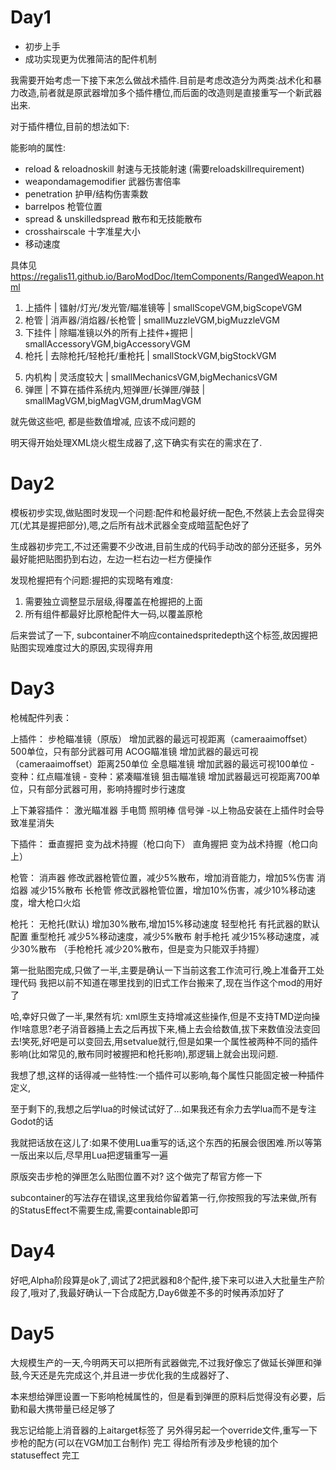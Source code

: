 # Day1

- 初步上手
- 成功实现更为优雅简洁的配件机制

我需要开始考虑一下接下来怎么做战术插件.目前是考虑改造分为两类:战术化和暴力改造,前者就是原武器增加多个插件槽位,而后面的改造则是直接重写一个新武器出来.

对于插件槽位,目前的想法如下:

能影响的属性:
- reload & reloadnoskill 射速与无技能射速 (需要reloadskillrequirement)
- weapondamagemodifier 武器伤害倍率 
- penetration 护甲/结构伤害乘数 
- barrelpos 枪管位置 
- spread & unskilledspread 散布和无技能散布 
- crosshairscale 十字准星大小
- 移动速度

具体见 https://regalis11.github.io/BaroModDoc/ItemComponents/RangedWeapon.html

1. 上插件 | 镭射/灯光/发光管/瞄准镜等 | smallScopeVGM,bigScopeVGM
2. 枪管 | 消声器/消焰器/长枪管 | smallMuzzleVGM,bigMuzzleVGM
3. 下挂件 | 除瞄准镜以外的所有上挂件+握把 | smallAccessoryVGM,bigAccessoryVGM
4. 枪托 | 去除枪托/轻枪托/重枪托 | smallStockVGM,bigStockVGM
<!-- 5. 握把 | 人体工程学握把/轻握把/射手握把 | smallHandVGM,bigHandVGM -->
5. 内机构 | 灵活度较大 | smallMechanicsVGM,bigMechanicsVGM
6. 弹匣 | 不算在插件系统内,短弹匣/长弹匣/弹鼓 | smallMagVGM,bigMagVGM,drumMagVGM

就先做这些吧, 都是些数值增减, 应该不成问题的

明天得开始处理XML烧火棍生成器了,这下确实有实在的需求在了.

# Day2 

模板初步实现,做贴图时发现一个问题:配件和枪最好统一配色,不然装上去会显得突兀(尤其是握把部分),嗯,之后所有战术武器全变成暗蓝配色好了

生成器初步完工,不过还需要不少改进,目前生成的代码手动改的部分还挺多，另外最好能把贴图扔到右边，左边一栏右边一栏方便操作

发现枪握把有个问题:握把的实现略有难度:
1. 需要独立调整显示层级,得覆盖在枪握把的上面
2. 所有组件都最好比原枪配件大一码,以覆盖原枪

后来尝试了一下, subcontainer不响应containedspritedepth这个标签,故因握把贴图实现难度过大的原因,实现得弃用

# Day3

枪械配件列表：

上插件：
    步枪瞄准镜（原版） 增加武器的最远可视距离（cameraaimoffset）500单位，只有部分武器可用
    ACOG瞄准镜 增加武器的最远可视（cameraaimoffset）距离250单位
    全息瞄准镜 增加武器的最远可视100单位
        - 变种：红点瞄准镜
        - 变种：紧凑瞄准镜
    狙击瞄准镜 增加武器最远可视距离700单位，只有部分武器可用，影响持握时步行速度

上下兼容插件：
    激光瞄准器 
    手电筒
    照明棒
    信号弹
        -以上物品安装在上插件时会导致准星消失

下插件：
    垂直握把 变为战术持握（枪口向下）
    直角握把 变为战术持握（枪口向上）

枪管：
    消声器 修改武器枪管位置，减少5%散布，增加消音能力，增加5%伤害
    消焰器 减少15%散布
    长枪管 修改武器枪管位置，增加10%伤害，减少10%移动速度，增大枪口火焰

枪托：
    无枪托(默认) 增加30%散布,增加15%移动速度
    轻型枪托 有托武器的默认配置
    重型枪托 减少5%移动速度，减少5%散布
    射手枪托 减少15%移动速度，减少30%散布
    （手枪枪托 减少20%散布，但是变为只能双手持握）


第一批贴图完成,只做了一半,主要是确认一下当前这套工作流可行,晚上准备开工处理代码
我把以前不知道在哪里找到的旧式工作台搬来了,现在当作这个mod的用好了

哈,幸好只做了一半,果然有坑:
xml原生支持增减这些操作,但是不支持TMD逆向操作!啥意思?老子消音器捅上去之后再拔下来,桶上去会给数值,拔下来数值没法变回去!笑死,好吧是可以变回去,用setvalue就行,但是如果一个属性被两种不同的插件影响(比如常见的,散布同时被握把和枪托影响),那逻辑上就会出现问题.

我想了想,这样的话得减一些特性:一个插件可以影响,每个属性只能固定被一种插件定义,

至于剩下的,我想之后学lua的时候试试好了...如果我还有余力去学lua而不是专注Godot的话

我就把话放在这儿了:如果不使用Lua重写的话,这个东西的拓展会很困难.所以等第一版出来以后,尽早用Lua把逻辑重写一遍

原版突击步枪的弹匣怎么贴图位置不对? 这个做完了帮官方修一下

<Item identifier="tacAssaultRifleVGM" name="tacAssaultRifleVGM" tags="smallitem,weapon" category="Weapon" scale="0.5" impactsoundtag="impact_metal_light">
<!-- interactdistance="50" interactpriority="1.0" interactthroughwalls="false" focusonselected="false" offsetonselected="0" showcontentsintooltip="false" scale="1.0" spritecolor="1.0,1.0,1.0,1.0" health="100" indestructible="false" fireproof="false" waterproof="false" impacttolerance="10.0" maxstacksize="1" allowasextracargo="false" allowrotatingineditor="true" linkable="false"这些都不需要 -->
  <Price baseprice="666">
    <Price storeidentifier="merchantoutpost" sold="false" multiplier="1.5" />
    <Price storeidentifier="merchantcity" multiplier="1.25" minavailable="1" sold="false" />
    <Price storeidentifier="merchantresearch" sold="false" multiplier="1.25" />
    <Price storeidentifier="merchantmilitary" multiplier="0.9" minavailable="1" />
    <Price storeidentifier="merchantmine" sold="false" multiplier="1.25" />
    <Price storeidentifier="merchantarmory" multiplier="0.9" minavailable="1" />
    <!-- price需要增加storeidentifier作为子标签 -->
  </Price>
  <Fabricate requiredtime="35" suitablefabricators="fabricatorVGM">
    <RequiredItem identifier="assaultrifle" amount="1" mincondition="0" />
    <RequiredItem identifier="steel" amount="3" mincondition="0" />
  </Fabricate>
  <Deconstruct time="10">
    <Item identifier="plastic" />
    <Item identifier="titaniumaluminiumalloy" />
  </Deconstruct>
  <Body width="160" height="60" density="25" />
  <RangedWeapon reload="0.24" weapondamagemodifier="1.0" penetration="" holdtrigger="true" barrelpos="75,-20" spread="6" unskilledspread="20" combatpriority="80" drawhudwhenequipped="true">
    <Crosshair texture="Content/Items/Weapons/Crosshairs.png" sourcerect="0,256,256,256" scale="0.2" />
    <CrosshairPointer texture="Content/Items/Weapons/Crosshairs.png" sourcerect="256,256,256,256" />
    <RequiredItems items="smgammo" type="Contained" msg="ItemMsgAmmoRequired" />
    <RequiredSkill identifier="weapons" level="60" />
    <!-- <StatusEffect type="OnUse" target="This" Condition="-0.01" /> -->
    <!-- <StatusEffect type="OnUse" target="Contained" Condition="-0.1" /> -->
    <!-- <StatusEffect type="OnUse" target="Character" DisableDetachment="true">
        <Explosion force="0" smoke="true" flames="false" shockwave="false" sparks="false" flash="false" sound="SmallWeaponShoot" />
    </StatusEffect> -->
    <!-- 上面这三行都不需要,请修改成下面这些 -->
    <StatusEffect type="OnUse" target="This">
      <ParticleEmitter particle="casingfirearm" particleamount="1" anglemin="90" anglemax="150" velocitymin="50" velocitymax="250" CopyEntityAngle="true" />
      <Explosion range="150.0" force="1.5" shockwave="false" smoke="false" flames="false" sparks="false" underwaterbubble="false" camerashake="12.0" />
    </StatusEffect>
    <StatusEffect type="OnUse" target="Contained">
      <Use />
    </StatusEffect>
    <StatusEffect type="OnSecondaryUse" target="This" Condition="-0.1" stackable="true" disabledeltatime="true" setvalue="false" >
      <RequiredItem items="flashlight" type="Contained" />
    </StatusEffect>
  </RangedWeapon>
  <ItemContainer capacity="1" maxstacksize="1" hideitems="false" containedstateindicatorslot="0" containedstateindicatorstyle="bullet" containedspritedepth="0.56">
    <!-- <SlotIcons>
      <SlotIcon slot="0" texture="Content/Items/InventoryIconAtlas.png" sourcerect="832,830,64,64" />
      <SlotIcon slot="1" texture="Content/UI/StatusMonitorUI.png" sourcerect="320,448,64,64" />
      <SlotIcon slot="3" texture="%ModDir%/UI/icons.png" sourcerect="0,64,64,64" />
      <SlotIcon slot="4" texture="%ModDir%/UI/icons.png" sourcerect="64,0,64,64" />
      <SlotIcon slot="5" texture="%ModDir%/UI/icons.png" sourcerect="128,0,64,64" />
    </SlotIcons> -->
    <!-- sloticons和index是错误的写法,正确写法请参考如下: -->
      <SlotIcon slotindex="0" texture="Content/UI/StatusMonitorUI.png" sourcerect="256,448,64,64" origin="0.5,0.5" />
      <SlotIcon slotindex="1" texture="Content/UI/StatusMonitorUI.png" sourcerect="320,448,64,64" origin="0.5,0.5" />
      <SlotIcon slotindex="2" texture="%ModDir%/UI/icons.png" sourcerect="192,0,64,64" origin="0.5,0.5" />
      <SlotIcon slotindex="3" texture="%ModDir%/UI/icons.png" sourcerect="256,0,64,64" origin="0.5,0.5" />
      <SlotIcon slotindex="4" texture="%ModDir%/UI/icons.png" sourcerect="64,0,64,64" origin="0.5,0.5" />
      <SlotIcon slotindex="5" texture="%ModDir%/UI/icons.png" sourcerect="128,0,64,64" origin="0.5,0.5" />
    <!-- <Contained items="smgammo,smallMagVGM,bigMagVGM,drumMagVGM" hide="false" itempos="-19,1" rotation="-30" /> -->
    <!-- 请把Contained换成Containable -->
    <!-- <SubContainer capacity="1" maxstacksize="1" allowitems="smallAccessoryVGM,bigAccessoryVGM,light" hideitems="false" itempos="22,-2" setactive="true" type="LowerAccessory">
      <StatusEffect type="OnContained" target="This" CheckConditionalAlways="true">
        <Conditional Is=!"tacAssaultRifleVGM" />
        <Remove />
      </StatusEffect>
    </SubContainer> -->
    subcontainer的写法存在错误,这里我给你留着第一行,你按照我的写法来做,所有的StatusEffect不需要生成,需要containable即可
      <SubContainer capacity="1" maxstacksize="1">
        <Containable items="smallAccessoryVGM,bigAccessoryVGM,light" hide="false" itempos="22,-1" setactive="true" >
        </Containable>
      </SubContainer>
      <SubContainer capacity="1" maxstacksize="1">
        <Containable items="smallHandVGM,bigHandVGM" hide="false" itempos="22,-1" setactive="true" >
        </Containable>
      </SubContainer>
      <SubContainer capacity="1" maxstacksize="1">
        <Containable items="smallMuzzleVGM,bigMuzzleVGM" hide="false" itempos="22,-1" setactive="true" >
        </Containable>
      </SubContainer>
      <!-- 枪托 -->
      <SubContainer capacity="1" maxstacksize="1">
        <Containable items="smallStockVGM,bigStockVGM" hide="false" itempos="22,-1" setactive="true" >
        </Containable>
      </SubContainer>
      <!-- 上挂件 -->
      <SubContainer capacity="1" maxstacksize="1">
        <Containable items="smallScopeVGM,bigScopeVGM" hide="false" itempos="22,-1" setactive="true" >
        </Containable>
      </SubContainer>
  </ItemContainer>
  <Sprite texture="Content/Items/Weapons/weapons_new.png" sourcerect="94,8,161,59" depth="0.55" origin="0.5,0.5" scale="0.5" />
  <InventoryIcon texture="Content/Items/InventoryIconAtlas.png" sourcerect="94,8,161,59" origin="0.5,0.5" />
  <Holdable slots="Any,RightHand+LeftHand" controlpose="true" holdpos="40,-10" aimpos="45,-10" handle1="-30,-15" handle2="26,5" holdangle="-35" msg="ItemMsgPickUpSelect" />
</Item>


# Day4
好吧,Alpha阶段算是ok了,调试了2把武器和8个配件,接下来可以进入大批量生产阶段了,哦对了,我最好确认一下合成配方,Day6做差不多的时候再添加好了


# Day5
大规模生产的一天,今明两天可以把所有武器做完,不过我好像忘了做延长弹匣和弹鼓,今天还是先完成这个,并且进一步优化我的生成器好了、

本来想给弹匣设置一下影响枪械属性的，但是看到弹匣的原料后觉得没有必要，后勤和最大携带量已经足够了

我忘记给能上消音器的上aitarget标签了
另外得另起一个override文件,重写一下步枪的配方(可以在VGM加工台制作) 完工
得给所有涉及步枪镜的加个statuseffect 完工